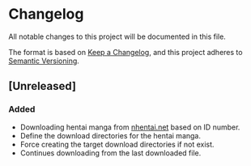 # Changelog

All notable changes to this project will be documented in this file.

The format is based on [Keep a Changelog](https://keepachangelog.com/en/1.0.0/),
and this project adheres to [Semantic Versioning](https://semver.org/spec/v2.0.0.html).

## [Unreleased]

### Added

- Downloading hentai manga from [nhentai.net](https://nhentai.net) based on ID number.
- Define the download directories for the hentai manga.
- Force creating the target download directories if not exist.
- Continues downloading from the last downloaded file.